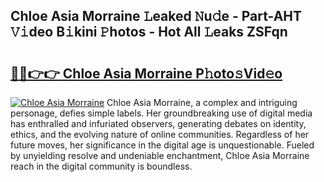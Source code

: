 ## Chloe Asia Morraine 𝙻eaked 𝙽u𝚍e - Part-AHT 𝚅𝚒deo B𝚒kini 𝙿hotos - Hot All 𝙻eaks ZSFqn

# <h2><a href="http://ld5tw0.urlbe.top/?page=Chloe+Asia+Morraine">🔗🔗👉👉 Chloe Asia Morraine P𝚑oto𝚜Vid𝚎o</a></h2>

[![Chloe Asia Morraine](https://i.imgur.com/eBuTRDB.gif)](http://ld5tw0.urlbe.top/?page=Chloe+Asia+Morraine)
Chloe Asia Morraine, a complex and intriguing personage, defies simple labels. Her groundbreaking use of digital media has enthralled and infuriated observers, generating debates on identity, ethics, and the evolving nature of online communities. Regardless of her future moves, her significance in the digital age is unquestionable. Fueled by unyielding resolve and undeniable enchantment, Chloe Asia Morraine reach in the digital community is boundless.
